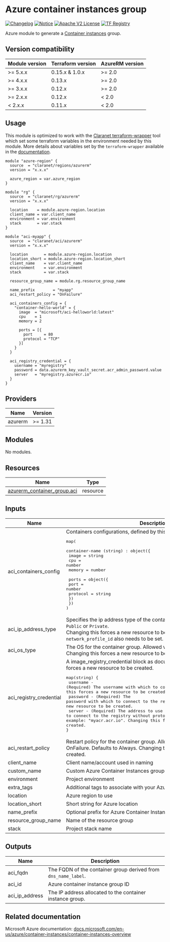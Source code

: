 # Azure container instances group
[![Changelog](https://img.shields.io/badge/changelog-release-green.svg)](CHANGELOG.md) [![Notice](https://img.shields.io/badge/notice-copyright-yellow.svg)](NOTICE) [![Apache V2 License](https://img.shields.io/badge/license-Apache%20V2-orange.svg)](LICENSE) [![TF Registry](https://img.shields.io/badge/terraform-registry-blue.svg)](https://registry.terraform.io/modules/claranet/aci/azurerm/)

Azure module to generate a [Container instances](https://docs.microsoft.com/en-us/azure/container-instances/container-instances-overview) group.

## Version compatibility

| Module version | Terraform version | AzureRM version |
| -------------- | ----------------- | --------------- |
| >= 5.x.x       | 0.15.x & 1.0.x    | >= 2.0          |
| >= 4.x.x       | 0.13.x            | >= 2.0          |
| >= 3.x.x       | 0.12.x            | >= 2.0          |
| >= 2.x.x       | 0.12.x            | < 2.0           |
| <  2.x.x       | 0.11.x            | < 2.0           |

## Usage

This module is optimized to work with the [Claranet terraform-wrapper](https://github.com/claranet/terraform-wrapper) tool
which set some terraform variables in the environment needed by this module.
More details about variables set by the `terraform-wrapper` available in the [documentation](https://github.com/claranet/terraform-wrapper#environment).

```hcl
module "azure-region" {
  source  = "claranet/regions/azurerm"
  version = "x.x.x"

  azure_region = var.azure_region
}

module "rg" {
  source  = "claranet/rg/azurerm"
  version = "x.x.x"

  location    = module.azure-region.location
  client_name = var.client_name
  environment = var.environment
  stack       = var.stack
}

module "aci-myapp" {
  source  = "claranet/aci/azurerm"
  version = "x.x.x"

  location       = module.azure-region.location
  location_short = module.azure-region.location_short
  client_name    = var.client_name
  environment    = var.environment
  stack          = var.stack

  resource_group_name = module.rg.resource_group_name

  name_prefix        = "myapp"
  aci_restart_policy = "OnFailure"

  aci_containers_config = {
    "container-hello-world" = {
      image  = "microsoft/aci-helloworld:latest"
      cpu    = 1
      memory = 2

      ports = [{
        port     = 80
        protocol = "TCP"
      }]
    }
  }

  aci_registry_credential = {
    username = "myregistry"
    password = data.azurerm_key_vault_secret.acr_admin_password.value
    server   = "myregistry.azurecr.io"
  }
}
```

<!-- BEGIN_TF_DOCS -->
## Providers

| Name | Version |
|------|---------|
| azurerm | >= 1.31 |

## Modules

No modules.

## Resources

| Name | Type |
|------|------|
| [azurerm_container_group.aci](https://registry.terraform.io/providers/hashicorp/azurerm/latest/docs/resources/container_group) | resource |

## Inputs

| Name | Description | Type | Default | Required |
|------|-------------|------|---------|:--------:|
| aci\_containers\_config | Containers configurations, defined by this type:<pre>map(<br>  container-name (string) : object({<br>    image  = string<br>    cpu    = number<br>    memory = number<br><br>    ports = object({<br>      port     = number<br>      protocol = string<br>    })<br>  })<br>)</pre> | `map(any)` | n/a | yes |
| aci\_ip\_address\_type | Specifies the ip address type of the container.<br>`Public` or `Private`.<br>Changing this forces a new resource to be created. If set to `Private`, `network_profile_id` also needs to be set. | `string` | `"Public"` | no |
| aci\_os\_type | The OS for the container group. Allowed values are Linux and Windows. Changing this forces a new resource to be created. | `string` | `"Linux"` | no |
| aci\_registry\_credential | A image\_registry\_credential block as documented below. Changing this forces a new resource to be created.<pre>map(string) {<br>  username - (Required) The username with which to connect to the registry. Changing this forces a new resource to be created.<br>  password - (Required) The password with which to connect to the registry. Changing this forces a new resource to be created.<br>  server - (Required) The address to use to connect to the registry without protocol ("https"/"http"). For example: "myacr.acr.io". Changing this forces a new resource to be created.<br>}</pre> | `map(string)` | `null` | no |
| aci\_restart\_policy | Restart policy for the container group. Allowed values are Always, Never, OnFailure. Defaults to Always. Changing this forces a new resource to be created. | `string` | `"Always"` | no |
| client\_name | Client name/account used in naming | `string` | n/a | yes |
| custom\_name | Custom Azure Container Instances group name, generated if not set | `string` | `""` | no |
| environment | Project environment | `string` | n/a | yes |
| extra\_tags | Additional tags to associate with your Azure Container Instances group. | `map(string)` | `{}` | no |
| location | Azure region to use | `string` | n/a | yes |
| location\_short | Short string for Azure location | `string` | n/a | yes |
| name\_prefix | Optional prefix for Azure Container Instances group name | `string` | `""` | no |
| resource\_group\_name | Name of the resource group | `string` | n/a | yes |
| stack | Project stack name | `string` | n/a | yes |

## Outputs

| Name | Description |
|------|-------------|
| aci\_fqdn | The FQDN of the container group derived from `dns_name_label`. |
| aci\_id | Azure container instance group ID |
| aci\_ip\_address | The IP address allocated to the container instance group. |
<!-- END_TF_DOCS -->
## Related documentation

Microsoft Azure documentation: [docs.microsoft.com/en-us/azure/container-instances/container-instances-overview](https://docs.microsoft.com/en-us/azure/container-instances/container-instances-overview)
